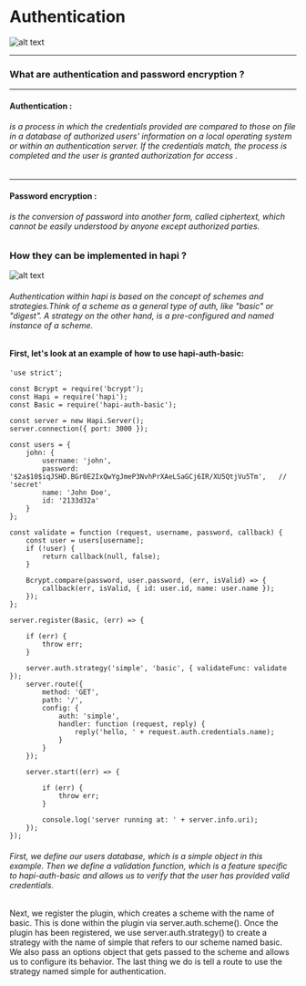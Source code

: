  # **Authentication**

![alt text](https://achievement-images.teamtreehouse.com/badges_Ruby_UserAuthentication_Stage1.png)
___

 ### What are authentication and password encryption ?
 ___

 #### Authentication :       
 ###### is a process in which the credentials provided are compared to those on file in a database of authorized users' information on a local operating system or within an authentication server. If the credentials match, the process is completed and the user is granted authorization for access .
 ___
 #### Password encryption :
 ###### is the conversion of password into another form, called ciphertext, which cannot be easily understood by anyone except authorized parties.

 ### How they can be implemented in hapi ?

![alt text](https://hapijs.com/public/img/logo.svg)

 ###### Authentication within hapi is based on the concept of schemes and strategies.Think of a scheme as a general type of auth, like "basic" or "digest". A strategy on the other hand, is a pre-configured and named instance of a scheme.

 #### First, let's look at an example of how to use hapi-auth-basic:

 ```
 'use strict';

 const Bcrypt = require('bcrypt');
 const Hapi = require('hapi');
 const Basic = require('hapi-auth-basic');

 const server = new Hapi.Server();
 server.connection({ port: 3000 });

 const users = {
     john: {
         username: 'john',
         password: '$2a$10$iqJSHD.BGr0E2IxQwYgJmeP3NvhPrXAeLSaGCj6IR/XU5QtjVu5Tm',   // 'secret'
         name: 'John Doe',
         id: '2133d32a'
     }
 };

 const validate = function (request, username, password, callback) {
     const user = users[username];
     if (!user) {
         return callback(null, false);
     }

     Bcrypt.compare(password, user.password, (err, isValid) => {
         callback(err, isValid, { id: user.id, name: user.name });
     });
 };

 server.register(Basic, (err) => {

     if (err) {
         throw err;
     }

     server.auth.strategy('simple', 'basic', { validateFunc: validate });
     server.route({
         method: 'GET',
         path: '/',
         config: {
             auth: 'simple',
             handler: function (request, reply) {
                 reply('hello, ' + request.auth.credentials.name);
             }
         }
     });

     server.start((err) => {

         if (err) {
             throw err;
         }

         console.log('server running at: ' + server.info.uri);
     });
 });

 ```

  ###### First, we define our users database, which is a simple object in this example. Then we define a validation function, which is a feature specific to hapi-auth-basic and allows us to verify that the user has provided valid credentials.
  Next, we register the plugin, which creates a scheme with the name of basic. This is done within the plugin via server.auth.scheme().
  Once the plugin has been registered, we use server.auth.strategy() to create a strategy with the name of simple that refers to our scheme named basic. We also pass an options object that gets passed to the scheme and allows us to configure its behavior.
  The last thing we do is tell a route to use the strategy named simple for authentication.
